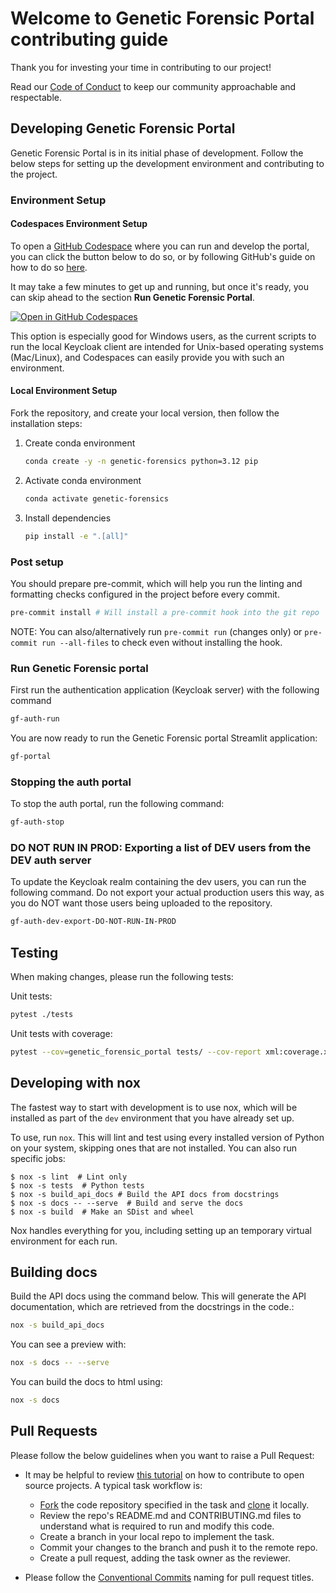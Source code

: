 # Welcome to Genetic Forensic Portal contributing guide

Thank you for investing your time in contributing to our project!

Read our
[Code of Conduct](https://github.com/uw-ssec/code-of-conduct/blob/main/CODE_OF_CONDUCT.md)
to keep our community approachable and respectable.

## Developing Genetic Forensic Portal

Genetic Forensic Portal is in its initial phase of development. Follow the below
steps for setting up the development environment and contributing to the
project.

### Environment Setup

#### Codespaces Environment Setup

To open a [GitHub Codespace](https://github.com/features/codespaces) where you
can run and develop the portal, you can click the button below to do so, or by
following GitHub's guide on how to do so
[here](https://docs.github.com/en/codespaces/developing-in-a-codespace/creating-a-codespace-for-a-repository).

It may take a few minutes to get up and running, but once it's ready, you can
skip ahead to the section **Run Genetic Forensic Portal**.

[![Open in GitHub Codespaces](https://github.com/codespaces/badge.svg)](https://codespaces.new/uw-ssec/genetic-forensic-portal?quickstart=1)

This option is especially good for Windows users, as the current scripts to run
the local Keycloak client are intended for Unix-based operating systems
(Mac/Linux), and Codespaces can easily provide you with such an environment.

#### Local Environment Setup

Fork the repository, and create your local version, then follow the installation
steps:

1. Create conda environment

   ```bash
   conda create -y -n genetic-forensics python=3.12 pip
   ```

2. Activate conda environment

   ```bash
   conda activate genetic-forensics
   ```

3. Install dependencies

   ```bash
   pip install -e ".[all]"
   ```

### Post setup

You should prepare pre-commit, which will help you run the linting and
formatting checks configured in the project before every commit.

```bash
pre-commit install # Will install a pre-commit hook into the git repo
```

NOTE: You can also/alternatively run `pre-commit run` (changes only) or
`pre-commit run --all-files` to check even without installing the hook.

### Run Genetic Forensic portal

First run the authentication application (Keycloak server) with the following
command

```bash
gf-auth-run
```

You are now ready to run the Genetic Forensic portal Streamlit application:

```bash
gf-portal
```

### Stopping the auth portal

To stop the auth portal, run the following command:

```bash
gf-auth-stop
```

### DO NOT RUN IN PROD: Exporting a list of DEV users from the DEV auth server

To update the Keycloak realm containing the dev users, you can run the following
command. Do not export your actual production users this way, as you do NOT want
those users being uploaded to the repository.

```bash
gf-auth-dev-export-DO-NOT-RUN-IN-PROD
```

## Testing

When making changes, please run the following tests:

Unit tests:

```bash
pytest ./tests
```

Unit tests with coverage:

```bash
pytest --cov=genetic_forensic_portal tests/ --cov-report xml:coverage.xml
```

## Developing with nox

The fastest way to start with development is to use nox, which will be installed
as part of the `dev` environment that you have already set up.

To use, run `nox`. This will lint and test using every installed version of
Python on your system, skipping ones that are not installed. You can also run
specific jobs:

```console
$ nox -s lint  # Lint only
$ nox -s tests  # Python tests
$ nox -s build_api_docs # Build the API docs from docstrings
$ nox -s docs -- --serve  # Build and serve the docs
$ nox -s build  # Make an SDist and wheel
```

Nox handles everything for you, including setting up an temporary virtual
environment for each run.

## Building docs

Build the API docs using the command below. This will generate the API
documentation, which are retrieved from the docstrings in the code.:

```bash
nox -s build_api_docs
```

You can see a preview with:

```bash
nox -s docs -- --serve
```

You can build the docs to html using:

```bash
nox -s docs
```

## Pull Requests

Please follow the below guidelines when you want to raise a Pull Request:

- It may be helpful to review
  [this tutorial](https://www.dataschool.io/how-to-contribute-on-github/) on how
  to contribute to open source projects. A typical task workflow is:

  - [Fork](https://docs.github.com/en/get-started/quickstart/fork-a-repo) the
    code repository specified in the task and
    [clone](https://docs.github.com/en/repositories/creating-and-managing-repositories/cloning-a-repository)
    it locally.
  - Review the repo's README.md and CONTRIBUTING.md files to understand what is
    required to run and modify this code.
  - Create a branch in your local repo to implement the task.
  - Commit your changes to the branch and push it to the remote repo.
  - Create a pull request, adding the task owner as the reviewer.

- Please follow the
  [Conventional Commits](https://github.com/uw-ssec/rse-guidelines/blob/main/conventional-commits.md)
  naming for pull request titles.

